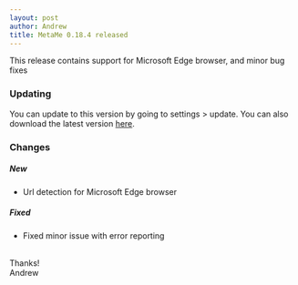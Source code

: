 ```yaml
---
layout: post
author: Andrew
title: MetaMe 0.18.4 released
---
```


This release contains support for Microsoft Edge browser, and minor bug fixes 

### Updating

You can update to this version by going to settings > update. You can also download the latest version [here](/download.html).

### Changes

##### New
- Url detection for Microsoft Edge browser

##### Fixed
- Fixed minor issue with error reporting

<br/>
Thanks!
<br/>
Andrew
